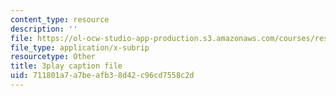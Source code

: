 ```yaml
---
content_type: resource
description: ''
file: https://ol-ocw-studio-app-production.s3.amazonaws.com/courses/res-3-003-learn-to-build-your-own-videogame-with-the-unity-game-engine-and-microsoft-kinect-january-iap-2017/711801a7a7beafb38d42c96cd7558c2d_apbCAHH7Ml4.srt
file_type: application/x-subrip
resourcetype: Other
title: 3play caption file
uid: 711801a7-a7be-afb3-8d42-c96cd7558c2d
---
```

